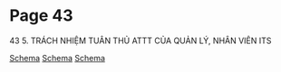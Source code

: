 # Page 43

43
5. TRÁCH NHIỆM TUÂN THỦ ATTT 
CỦA QUẢN LÝ, NHÂN VIÊN ITS

[Schema](page_43_img_0.png)
[Schema](page_43_img_1.png)
[Schema](page_43_img_2.png)
